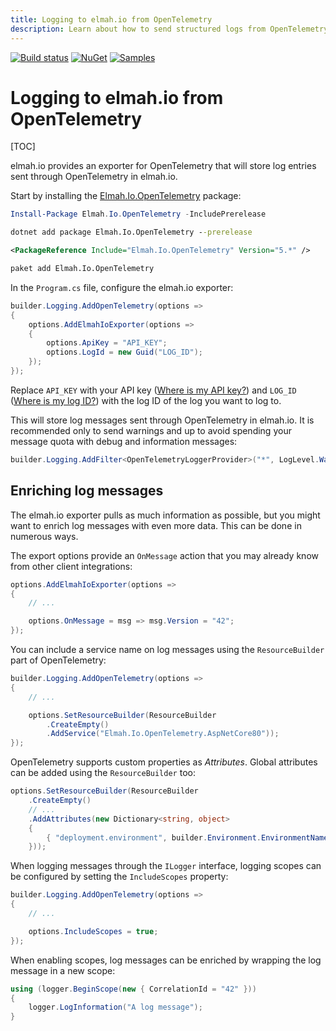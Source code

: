 ```yaml
---
title: Logging to elmah.io from OpenTelemetry
description: Learn about how to send structured logs from OpenTelemetry. Use a standardized logging system with elmah.io.
---
```


[![Build status](https://github.com/elmahio/Elmah.Io.OpenTelemetry/workflows/build/badge.svg)](https://github.com/elmahio/Elmah.Io.OpenTelemetry/actions?query=workflow%3Abuild)
[![NuGet](https://img.shields.io/nuget/v/Elmah.Io.OpenTelemetry.svg)](https://www.nuget.org/packages/Elmah.Io.OpenTelemetry)
[![Samples](https://img.shields.io/badge/samples-1-brightgreen.svg)](https://github.com/elmahio/Elmah.Io.OpenTelemetry/tree/main/samples)

# Logging to elmah.io from OpenTelemetry

[TOC]

elmah.io provides an exporter for OpenTelemetry that will store log entries sent through OpenTelemetry in elmah.io.

Start by installing the [Elmah.Io.OpenTelemetry](https://www.nuget.org/packages/Elmah.Io.OpenTelemetry/) package:

```powershell fct_label="Package Manager"
Install-Package Elmah.Io.OpenTelemetry -IncludePrerelease
```
```cmd fct_label=".NET CLI"
dotnet add package Elmah.Io.OpenTelemetry --prerelease
```
```xml fct_label="PackageReference"
<PackageReference Include="Elmah.Io.OpenTelemetry" Version="5.*" />
```
```xml fct_label="Paket CLI"
paket add Elmah.Io.OpenTelemetry
```

In the `Program.cs` file, configure the elmah.io exporter:

```csharp
builder.Logging.AddOpenTelemetry(options =>
{
    options.AddElmahIoExporter(options =>
    {
        options.ApiKey = "API_KEY";
        options.LogId = new Guid("LOG_ID");
    });
});
```

Replace `API_KEY` with your API key ([Where is my API key?](where-is-my-api-key.md)) and `LOG_ID` ([Where is my log ID?](where-is-my-log-id.md)) with the log ID of the log you want to log to.

This will store log messages sent through OpenTelemetry in elmah.io. It is recommended only to send warnings and up to avoid spending your message quota with debug and information messages:

```csharp
builder.Logging.AddFilter<OpenTelemetryLoggerProvider>("*", LogLevel.Warning);
```

## Enriching log messages

The elmah.io exporter pulls as much information as possible, but you might want to enrich log messages with even more data. This can be done in numerous ways.

The export options provide an `OnMessage` action that you may already know from other client integrations:

```csharp
options.AddElmahIoExporter(options =>
{
    // ...

    options.OnMessage = msg => msg.Version = "42";
});
```

You can include a service name on log messages using the `ResourceBuilder` part of OpenTelemetry:

```csharp
builder.Logging.AddOpenTelemetry(options =>
{
    // ...

    options.SetResourceBuilder(ResourceBuilder
        .CreateEmpty()
        .AddService("Elmah.Io.OpenTelemetry.AspNetCore80"));
});
```

OpenTelemetry supports custom properties as *Attributes*. Global attributes can be added using the `ResourceBuilder` too:

```csharp
options.SetResourceBuilder(ResourceBuilder
    .CreateEmpty()
    // ...
    .AddAttributes(new Dictionary<string, object>
    {
        { "deployment.environment", builder.Environment.EnvironmentName }
    }));
```

When logging messages through the `ILogger` interface, logging scopes can be configured by setting the `IncludeScopes` property:

```csharp
builder.Logging.AddOpenTelemetry(options =>
{
    // ...

    options.IncludeScopes = true;
});
```

When enabling scopes, log messages can be enriched by wrapping the log message in a new scope:

```csharp
using (logger.BeginScope(new { CorrelationId = "42" }))
{
    logger.LogInformation("A log message");
}
```
